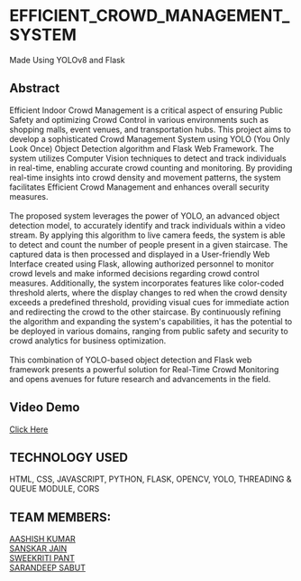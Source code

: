 # EFFICIENT_CROWD_MANAGEMENT_SYSTEM
Made Using YOLOv8 and Flask
## Abstract
Efficient Indoor Crowd Management is a critical aspect of ensuring Public Safety and optimizing Crowd Control in various environments such as shopping malls, event venues, and transportation hubs. This project aims to develop a sophisticated Crowd Management System using YOLO (You Only Look Once) Object Detection algorithm and Flask Web Framework. The system utilizes Computer Vision techniques to detect and track individuals in real-time, enabling accurate crowd counting and monitoring. By providing real-time insights into crowd density and movement patterns, the system facilitates Efficient Crowd Management and enhances overall security measures. <br> <br>
The proposed system leverages the power of YOLO, an advanced object detection model, to accurately identify and track individuals within a video stream. By applying this algorithm to live camera feeds, the system is able to detect and count the number of people present in a given staircase. The captured data is then processed and displayed in a User-friendly Web Interface created using Flask, allowing authorized personnel to monitor crowd levels and make informed decisions regarding crowd control measures. Additionally, the system incorporates features like color-coded threshold alerts, where the display changes to red when the crowd density exceeds a predefined threshold, providing visual cues for immediate action and redirecting the crowd to the other staircase. By continuously refining the algorithm and expanding the system's capabilities, it has the potential to be deployed in various domains, ranging from public safety and security to crowd analytics for business optimization. <br> <br>
This combination of YOLO-based object detection and Flask web framework presents a powerful solution for Real-Time Crowd Monitoring and opens avenues for future research and advancements in the field.
## Video Demo
[Click Here](https://www.youtube.com/watch?v=FGwYJ6DORIc)
## TECHNOLOGY USED
HTML, CSS, JAVASCRIPT, PYTHON, FLASK, OPENCV, YOLO, THREADING & QUEUE MODULE, CORS 

## TEAM MEMBERS:
[AASHISH KUMAR](https://github.com/Aashish-Kmr) <BR>
[SANSKAR JAIN](https://github.com/sanskarjain25) <BR>
[SWEEKRITI PANT](https://github.com/sweekriti121) <BR>
[SARANDEEP SABUT](https://github.com/Sarandeep07) <BR>
